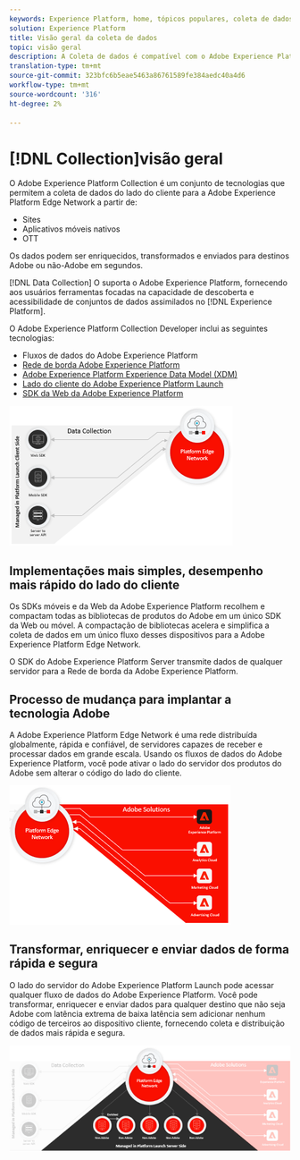 ```yaml
---
keywords: Experience Platform, home, tópicos populares, coleta de dados, launch, sdk da web
solution: Experience Platform
title: Visão geral da coleta de dados
topic: visão geral
description: A Coleta de dados é compatível com o Adobe Experience Platform, fornecendo aos usuários ferramentas focadas na marcação de páginas para coletar dados.
translation-type: tm+mt
source-git-commit: 323bfc6b5eae5463a86761589fe384aedc40a4d6
workflow-type: tm+mt
source-wordcount: '316'
ht-degree: 2%

---
```



# [!DNL Collection]visão geral

O Adobe Experience Platform Collection é um conjunto de tecnologias que permitem a coleta de dados do lado do cliente para a Adobe Experience Platform Edge Network a partir de:

* Sites
* Aplicativos móveis nativos
* OTT

<!-- * Servers -->

Os dados podem ser enriquecidos, transformados e enviados para destinos Adobe ou não-Adobe em segundos.

[!DNL Data Collection] O suporta o Adobe Experience Platform, fornecendo aos usuários ferramentas focadas na capacidade de descoberta e acessibilidade de conjuntos de dados assimilados no  [!DNL Experience Platform].

O Adobe Experience Platform Collection Developer inclui as seguintes tecnologias:

* Fluxos de dados do Adobe Experience Platform
* [Rede de borda Adobe Experience Platform](https://experienceleague.adobe.com/docs/web-sdk-learn/tutorials/introduction-to-web-sdk-and-edge-network.html)
* [Adobe Experience Platform Experience Data Model (XDM)](https://experienceleague.adobe.com/docs/experience-platform/xdm/home.html)
* [Lado do cliente do Adobe Experience Platform Launch](https://experienceleague.adobe.com/docs/launch.html)
* [SDK da Web da Adobe Experience Platform](https://experienceleague.adobe.com/docs/experience-platform/edge/home.html)

![](./images/Collection.png)

## Implementações mais simples, desempenho mais rápido do lado do cliente

Os SDKs móveis e da Web da Adobe Experience Platform recolhem e compactam todas as bibliotecas de produtos do Adobe em um único SDK da Web ou móvel. A compactação de bibliotecas acelera e simplifica a coleta de dados em um único fluxo desses dispositivos para a Adobe Experience Platform Edge Network.

O SDK do Adobe Experience Platform Server transmite dados de qualquer servidor para a Rede de borda da Adobe Experience Platform.

## Processo de mudança para implantar a tecnologia Adobe

A Adobe Experience Platform Edge Network é uma rede distribuída globalmente, rápida e confiável, de servidores capazes de receber e processar dados em grande escala. Usando os fluxos de dados do Adobe Experience Platform, você pode ativar o lado do servidor dos produtos do Adobe sem alterar o código do lado do cliente.

![](./images/deploy.png)

## Transformar, enriquecer e enviar dados de forma rápida e segura

O lado do servidor do Adobe Experience Platform Launch pode acessar qualquer fluxo de dados do Adobe Experience Platform. Você pode transformar, enriquecer e enviar dados para qualquer destino que não seja Adobe com latência extrema de baixa latência sem adicionar nenhum código de terceiros ao dispositivo cliente, fornecendo coleta e distribuição de dados mais rápida e segura.

![](./images/launch.png)